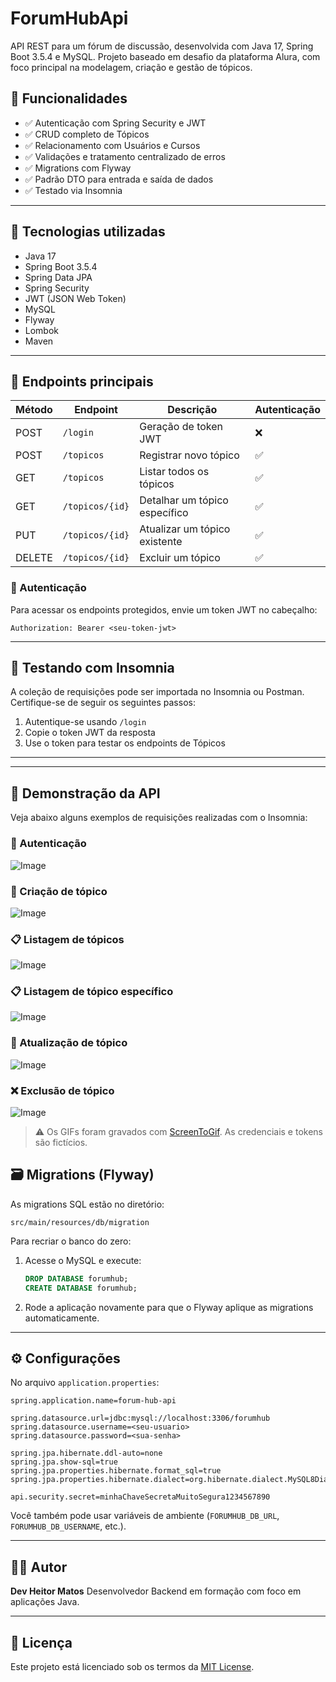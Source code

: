 # ForumHubApi

API REST para um fórum de discussão, desenvolvida com Java 17, Spring Boot 3.5.4 e MySQL. Projeto baseado em desafio da plataforma Alura, com foco principal na modelagem, criação e gestão de tópicos.

## 🚀 Funcionalidades

* ✅ Autenticação com Spring Security e JWT
* ✅ CRUD completo de Tópicos
* ✅ Relacionamento com Usuários e Cursos
* ✅ Validações e tratamento centralizado de erros
* ✅ Migrations com Flyway
* ✅ Padrão DTO para entrada e saída de dados
* ✅ Testado via Insomnia

---

## 💠 Tecnologias utilizadas

* Java 17
* Spring Boot 3.5.4
* Spring Data JPA
* Spring Security
* JWT (JSON Web Token)
* MySQL
* Flyway
* Lombok
* Maven

---

## 🧹 Endpoints principais

| Método | Endpoint        | Descrição                     | Autenticação |
| ------ | --------------- | ----------------------------- | ------------ |
| POST   | `/login`        | Geração de token JWT          | ❌            |
| POST   | `/topicos`      | Registrar novo tópico         | ✅            |
| GET    | `/topicos`      | Listar todos os tópicos       | ✅            |
| GET    | `/topicos/{id}` | Detalhar um tópico específico | ✅            |
| PUT    | `/topicos/{id}` | Atualizar um tópico existente | ✅            |
| DELETE | `/topicos/{id}` | Excluir um tópico             | ✅            |

### 🔐 Autenticação

Para acessar os endpoints protegidos, envie um token JWT no cabeçalho:

```http
Authorization: Bearer <seu-token-jwt>
```

---

## 🧪 Testando com Insomnia

A coleção de requisições pode ser importada no Insomnia ou Postman. Certifique-se de seguir os seguintes passos:

1. Autentique-se usando `/login`
2. Copie o token JWT da resposta
3. Use o token para testar os endpoints de Tópicos

---

---

## 🎥 Demonstração da API

Veja abaixo alguns exemplos de requisições realizadas com o Insomnia:

### 🔐 Autenticação

![Image](https://github.com/user-attachments/assets/6eac2de8-622b-4d1e-a76d-294bdbad001f)

### 📝 Criação de tópico

![Image](https://github.com/user-attachments/assets/b5510974-2945-44eb-a11d-a21b42a4b1d1)

### 📋 Listagem de tópicos

![Image](https://github.com/user-attachments/assets/4e65d845-c453-4d04-8b9b-c90ad5ccfd86)

### 📋 Listagem de tópico específico

![Image](https://github.com/user-attachments/assets/65661776-c613-4edb-b5bd-0237b289f4fe)

### 🔄 Atualização de tópico

![Image](https://github.com/user-attachments/assets/d1558564-dfca-460b-a51f-cd58585f189c)
### ❌ Exclusão de tópico

![Image](https://github.com/user-attachments/assets/8bbac248-72fb-44a0-801c-9f05a97964d5)

> ⚠️ Os GIFs foram gravados com [ScreenToGif](https://www.screentogif.com/). As credenciais e tokens são fictícios.



## 🗃️ Migrations (Flyway)

As migrations SQL estão no diretório:

```
src/main/resources/db/migration
```

Para recriar o banco do zero:

1. Acesse o MySQL e execute:

   ```sql
   DROP DATABASE forumhub;
   CREATE DATABASE forumhub;
   ```
2. Rode a aplicação novamente para que o Flyway aplique as migrations automaticamente.

---

## ⚙️ Configurações

No arquivo `application.properties`:

```properties
spring.application.name=forum-hub-api

spring.datasource.url=jdbc:mysql://localhost:3306/forumhub
spring.datasource.username=<seu-usuario>
spring.datasource.password=<sua-senha>

spring.jpa.hibernate.ddl-auto=none
spring.jpa.show-sql=true
spring.jpa.properties.hibernate.format_sql=true
spring.jpa.properties.hibernate.dialect=org.hibernate.dialect.MySQL8Dialect

api.security.secret=minhaChaveSecretaMuitoSegura1234567890
```

Você também pode usar variáveis de ambiente (`FORUMHUB_DB_URL`, `FORUMHUB_DB_USERNAME`, etc.).

---

## 🧑‍💻 Autor

**Dev Heitor Matos**
Desenvolvedor Backend em formação com foco em aplicações Java.

---

## 📄 Licença

Este projeto está licenciado sob os termos da [MIT License](LICENSE).
